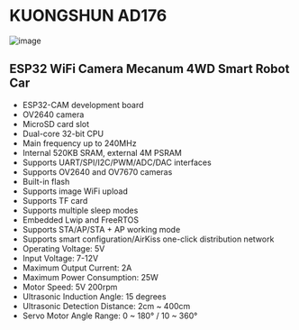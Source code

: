 # KUONGSHUN AD176 

![image](https://github.com/user-attachments/assets/c9156d71-69c5-406e-860f-f5f9bf75edc2)

## ESP32 WiFi Camera Mecanum 4WD Smart Robot Car

* ESP32-CAM development board
* OV2640 camera
* MicroSD card slot
* Dual-core 32-bit CPU
* Main frequency up to 240MHz
* Internal 520KB SRAM, external 4M PSRAM
* Supports UART/SPI/I2C/PWM/ADC/DAC interfaces
* Supports OV2640 and OV7670 cameras
* Built-in flash
* Supports image WiFi upload
* Supports TF card
* Supports multiple sleep modes
* Embedded Lwip and FreeRTOS
* Supports STA/AP/STA + AP working mode
* Supports smart configuration/AirKiss one-click distribution network
* Operating Voltage: 5V
* Input Voltage: 7-12V
* Maximum Output Current: 2A
* Maximum Power Consumption: 25W
* Motor Speed: 5V 200rpm
* Ultrasonic Induction Angle: 15 degrees
* Ultrasonic Detection Distance: 2cm ~ 400cm
* Servo Motor Angle Range: 0 ~ 180° / 10 ~ 360°
